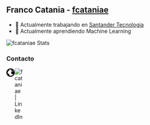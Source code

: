 ## Franco Catania - [fcataniae](https://github.com/fcataniae)

- 🔭 Actualmente trabajando en [Santander Tecnologia](https://www.linkedin.com/company/santander-tecnolog%C3%ADa-argentina/?originalSubdomain=ar)
- 🌱 Actualmente aprendiendo Machine Learning

![fcataniae Stats](https://github-readme-stats.vercel.app/api?username=fcataniae&show_icons=true&hide_border=true&theme=dracula)

### Contacto

[<img align="left" alt="https://fcataniae.github.io" width="22px" src="https://raw.githubusercontent.com/iconic/open-iconic/master/svg/globe.svg" />](https://fcataniae.github.io)
[<img align="left" alt="fcataniae | LinkedIn" width="22px" src="https://cdn.jsdelivr.net/npm/simple-icons@v3/icons/linkedin.svg" />](https://www.linkedin.com/in/fcataniae/)


<!--
**fcataniae/fcataniae** is a ✨ _special_ ✨ repository because its `README.md` (this file) appears on your GitHub profile.

Here are some ideas to get you started:

- 🔭 I’m currently working on ...
- 🌱 I’m currently learning ...
- 👯 I’m looking to collaborate on ...
- 🤔 I’m looking for help with ...
- 💬 Ask me about ...
- 📫 How to reach me: ...
- 😄 Pronouns: ...
- ⚡ Fun fact: ...
-->
